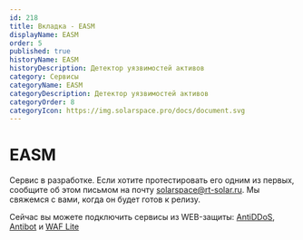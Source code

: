 ```yaml
---
id: 218
title: Вкладка - EASM
displayName: EASM
order: 5
published: true
historyName: EASM
historyDescription: Детектор уязвимостей активов
category: Сервисы
categoryName: EASM
categoryDescription: Детектор уязвимостей активов
categoryOrder: 8
categoryIcon: https://img.solarspace.pro/docs/document.svg
---
```


 # EASM

Сервис в разработке. Если хотите протестировать его одним из первых, сообщите об этом письмом на почту solarspace@rt-solar.ru. Мы свяжемся с вами, когда он будет готов к релизу.  

Сейчас вы можете подключить сервисы из WEB-защиты: [AntiDDoS]([217]), [Antibot]([216]) и [WAF Lite]([234])